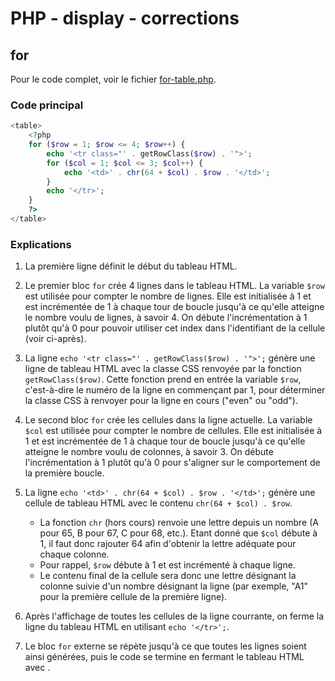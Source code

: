 # PHP - display - corrections

## for

Pour le code complet, voir le fichier [for-table.php](./for-table.php).

### Code principal

```php
<table>
    <?php
    for ($row = 1; $row <= 4; $row++) {
        echo '<tr class="' . getRowClass($row) . '">';
        for ($col = 1; $col <= 3; $col++) {
            echo '<td>' . chr(64 + $col) . $row . '</td>';
        }
        echo '</tr>';
    }
    ?>
</table>
```

### Explications

1. La première ligne définit le début du tableau HTML.

2. Le premier bloc `for` crée 4 lignes dans le tableau HTML. La variable `$row` est utilisée pour compter le nombre de lignes. Elle est initialisée à 1 et est incrémentée de 1 à chaque tour de boucle jusqu'à ce qu'elle atteigne le nombre voulu de lignes, à savoir 4. On débute l'incrémentation à 1 plutôt qu'à 0 pour pouvoir utiliser cet index dans l'identifiant de la cellule (voir ci-après).

3. La ligne `echo '<tr class="' . getRowClass($row) . '">';` génère une ligne de tableau HTML avec la classe CSS renvoyée par la fonction `getRowClass($row)`. Cette fonction prend en entrée la variable `$row`, c'est-à-dire le numéro de la ligne en commençant par 1, pour déterminer la classe CSS à renvoyer pour la ligne en cours ("even" ou "odd").

4. Le second bloc `for` crée les cellules dans la ligne actuelle. La variable `$col` est utilisée pour compter le nombre de cellules. Elle est initialisée à 1 et est incrémentée de 1 à chaque tour de boucle jusqu'à ce qu'elle atteigne le nombre voulu de colonnes, à savoir 3. On débute l'incrémentation à 1 plutôt qu'à 0 pour s'aligner sur le comportement de la première boucle.

5. La ligne `echo '<td>' . chr(64 + $col) . $row . '</td>';` génère une cellule de tableau HTML avec le contenu `chr(64 + $col) . $row`. 
    - La fonction `chr` (hors cours) renvoie une lettre depuis un nombre (A pour 65, B pour 67, C pour 68, etc.). Etant donné que `$col` débute à 1, il faut donc rajouter 64 afin d'obtenir la lettre adéquate pour chaque colonne. 
    - Pour rappel, `$row` débute à 1 et est incrémenté à chaque ligne.
    - Le contenu final de la cellule sera donc une lettre désignant la colonne suivie d'un nombre désignant la ligne (par exemple, "A1" pour la première cellule de la première ligne).

6. Après l'affichage de toutes les cellules de la ligne courrante, on ferme la ligne du tableau HTML en utilisant `echo '</tr>';`.

7. Le bloc `for` externe se répète jusqu'à ce que toutes les lignes soient ainsi générées, puis le code se termine en fermant le tableau HTML avec </table>.
